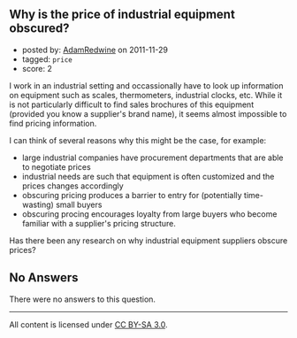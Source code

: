 ## Why is the price of industrial equipment obscured?

- posted by: [AdamRedwine](https://stackexchange.com/users/-1/447-adamredwine) on 2011-11-29
- tagged: `price`
- score: 2

I work in an industrial setting and occassionally have to look up information on equipment such as scales, thermometers, industrial clocks, etc.  While it is not particularly difficult to find sales brochures of this equipment (provided you know a supplier's brand name), it seems almost impossible to find pricing information.

I can think of several reasons why this might be the case, for example:

* large industrial companies have procurement departments that are able to negotiate prices
* industrial needs are such that equipment is often customized and the prices changes accordingly
* obscuring pricing produces a barrier to entry for (potentially time-wasting) small buyers
* obscuring procing encourages loyalty from large buyers who become familiar with a supplier's pricing structure.

Has there been any research on why industrial equipment suppliers obscure prices?

## No Answers

There were no answers to this question.


---

All content is licensed under [CC BY-SA 3.0](https://creativecommons.org/licenses/by-sa/3.0/).
